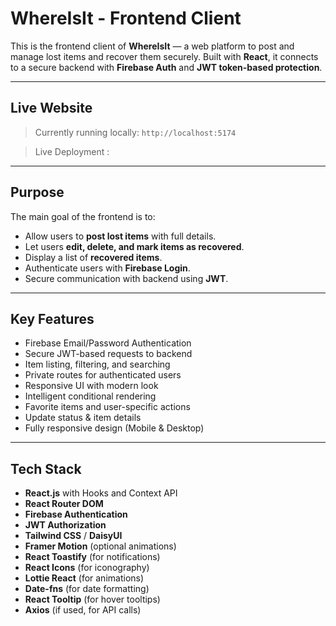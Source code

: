 #  WhereIsIt - Frontend Client

This is the frontend client of **WhereIsIt** — a web platform to post and manage lost items and recover them securely. Built with **React**, it connects to a secure backend with **Firebase Auth** and **JWT token-based protection**.

---

##  Live Website
>  Currently running locally: `http://localhost:5174`

> Live Deployment :

---

##  Purpose

The main goal of the frontend is to:

- Allow users to **post lost items** with full details.
- Let users **edit, delete, and mark items as recovered**.
- Display a list of **recovered items**.
- Authenticate users with **Firebase Login**.
- Secure communication with backend using **JWT**.

---

##  Key Features

-  Firebase Email/Password Authentication
-  Secure JWT-based requests to backend
-  Item listing, filtering, and searching
-  Private routes for authenticated users
-  Responsive UI with modern look
-  Intelligent conditional rendering
-  Favorite items and user-specific actions
-  Update status & item details
-  Fully responsive design (Mobile & Desktop)

---

##  Tech Stack

- **React.js** with Hooks and Context API
- **React Router DOM**
- **Firebase Authentication**
- **JWT Authorization**
- **Tailwind CSS** / **DaisyUI**
- **Framer Motion** (optional animations)
- **React Toastify** (for notifications)
- **React Icons** (for iconography)
- **Lottie React** (for animations)
- **Date-fns** (for date formatting)
- **React Tooltip** (for hover tooltips)
- **Axios** (if used, for API calls)



